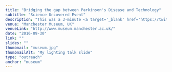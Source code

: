 ```yaml
---
title: "Bridging the gap between Parkinson's Disease and Technology"
subtitle: "Science Uncovered Event"
description: "This was a 3-minute <a target='_blank' href='https://twitter.com/_kirstymcintyre/status/782244429016993792'>lighting talk</a> of my research for a general audience at the Science Uncovered event during the European Researchers Night at Manchester Museum"
venue: "Manchester Museum, UK"
venueLink: "http://www.museum.manchester.ac.uk/"
date: "2016-09-30"
link: ""
slides: ""
thumbnail: "museum.jpg"
thumbnailAlt: "My lighting talk slide"
type: "outreach"
anchor: "museum"
---
```

